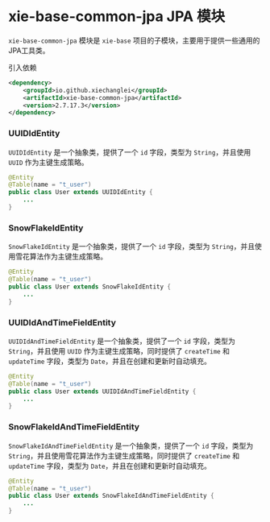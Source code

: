 # xie-base-common-jpa JPA 模块

`xie-base-common-jpa` 模块是 `xie-base` 项目的子模块，主要用于提供一些通用的JPA工具类。

引入依赖

```xml
<dependency>
    <groupId>io.github.xiechanglei</groupId>
    <artifactId>xie-base-common-jpa</artifactId>
    <version>2.7.17.3</version>
</dependency>
```

### UUIDIdEntity

`UUIDIdEntity` 是一个抽象类，提供了一个 `id` 字段，类型为 `String`，并且使用 `UUID` 作为主键生成策略。

```java
@Entity
@Table(name = "t_user")
public class User extends UUIDIdEntity {
    ...
}
```

### SnowFlakeIdEntity

`SnowFlakeIdEntity` 是一个抽象类，提供了一个 `id` 字段，类型为 `String`，并且使用雪花算法作为主键生成策略。

```java
@Entity
@Table(name = "t_user")
public class User extends SnowFlakeIdEntity {
    ...
}
```

### UUIDIdAndTimeFieldEntity

`UUIDIdAndTimeFieldEntity` 是一个抽象类，提供了一个 `id` 字段，类型为 `String`，并且使用 `UUID` 作为主键生成策略，同时提供了 `createTime` 和 `updateTime` 字段，类型为 `Date`，并且在创建和更新时自动填充。

```java
@Entity
@Table(name = "t_user")
public class User extends UUIDIdAndTimeFieldEntity {
    ...
}
```

### SnowFlakeIdAndTimeFieldEntity

`SnowFlakeIdAndTimeFieldEntity` 是一个抽象类，提供了一个 `id` 字段，类型为 `String`，并且使用雪花算法作为主键生成策略，同时提供了 `createTime` 和 `updateTime` 字段，类型为 `Date`，并且在创建和更新时自动填充。

```java
@Entity
@Table(name = "t_user")
public class User extends SnowFlakeIdAndTimeFieldEntity {
    ...
}
```